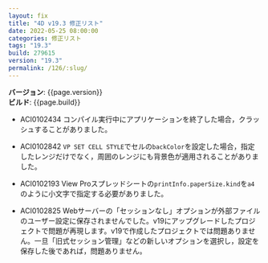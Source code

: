 ```yaml
---
layout: fix
title: "4D v19.3 修正リスト"
date: 2022-05-25 08:00:00
categories: 修正リスト
tags: "19.3"
build: 279615
version: "19.3"
permalink: /126/:slug/
---
```


**バージョン**: {{page.version}}  
**ビルド**: {{page.build}} 

* ACI0102434 コンパイル実行中にアプリケーションを終了した場合，クラッシュすることがありました。

* ACI0102842 `VP SET CELL STYLE`でセルの`backColor`を設定した場合，指定したレンジだけでなく，周囲のレンジにも背景色が適用されることがありました。

* ACI0102193 View Proスプレッドシートの`printInfo.paperSize.kind`を`a4`のように小文字で指定する必要がありました。

* ACI0102825 Webサーバーの「セッションなし」オプションが外部ファイルのユーザー設定に保存されませんでした。v19にアップグレードしたプロジェクトで問題が再現します。v19で作成したプロジェクトでは問題ありません。一旦「旧式セッション管理」などの新しいオプションを選択し，設定を保存した後であれば，問題ありません。
